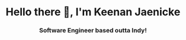 <h1 align="center">Hello there 👋, I'm Keenan Jaenicke</h1>
<h3 align="center">Software Engineer based outta Indy!</h3>

